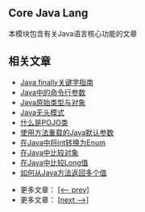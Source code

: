 ## Core Java Lang

本模块包含有关Java语言核心功能的文章

## 相关文章

+ [Java finally关键字指南](docs/Java-finally关键字指南.md)
+ [Java中的命令行参数](docs/Java中的命令行参数.md)
+ [Java原始类型与对象](docs/Java原始类型与对象.md)
+ [Java无头模式](docs/Java无头模式.md)
+ [什么是POJO类](docs/什么是POJO类.md)
+ [使用方法重载的Java默认参数](docs/使用方法重载的Java默认参数.md)
+ [在Java中将int转换为Enum](docs/在Java中将int转换为Enum.md)
+ [在Java中比较对象](docs/在Java中比较对象.md)
+ [在Java中比较Long值](docs/在Java中比较Long值.md)
+ [如何从Java方法返回多个值](../../cs/docs/java-lang/如何从Java方法返回多个值.md)

- 更多文章： [[<-- prev]](../java-lang-1/README.md)
- 更多文章： [[next -->]](../java-lang-3/README.md)